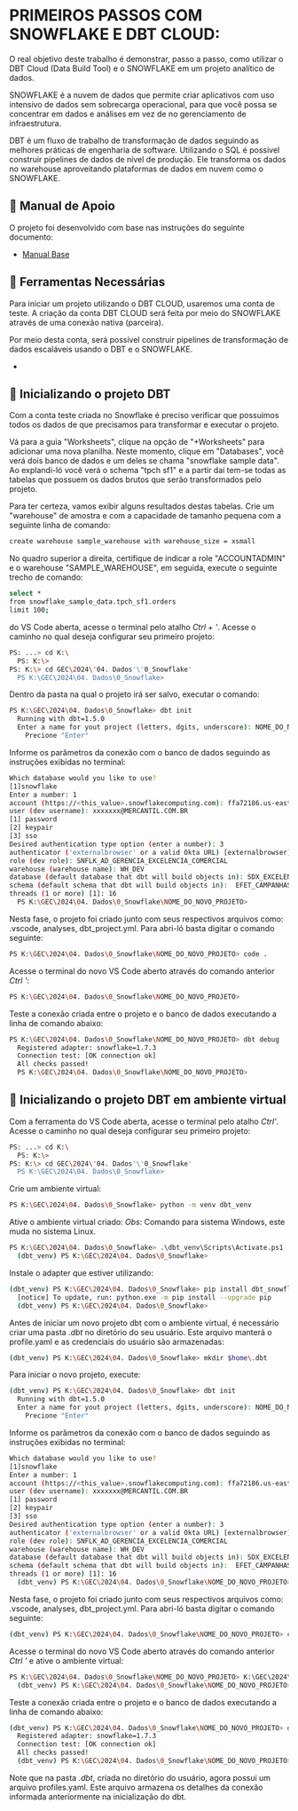 # PRIMEIROS PASSOS COM SNOWFLAKE E DBT CLOUD:
O real objetivo deste trabalho é demonstrar, passo a passo, como utilizar o DBT Cloud (Data Build Tool) e o SNOWFLAKE em um projeto analítico de dados.
  
SNOWFLAKE é a nuvem de dados que permite criar aplicativos com uso intensivo de dados sem sobrecarga operacional, para que você possa se concentrar em dados e análises em vez de no gerenciamento de infraestrutura.

DBT é um fluxo de trabalho de transformação de dados seguindo as melhores práticas de engenharia de software. Utilizando o SQL é possível construir pipelines de dados de nível de produção. Ele transforma os dados no warehouse aproveitando plataformas de dados em nuvem como o SNOWFLAKE.


## 🧪 Manual de Apoio
 O projeto foi desenvolvido com base nas instruções do seguinte documento:

- [Manual Base](https://quickstarts.snowflake.com/guide/accelerating_data_teams_with_snowflake_and_dbt_cloud_hands_on_lab/index.html?index=..%2F..index#0)


## 🔨 Ferramentas Necessárias
Para iniciar um projeto utilizando o DBT CLOUD, usaremos uma conta de teste. A criação da conta DBT CLOUD será feita por meio do SNOWFLAKE através de uma conexão nativa (parceira). 
 
Por meio desta conta, será possível construir pipelines de transformação de dados escaláveis usando o DBT e o SNOWFLAKE.

- [Link de criação conta teste Snowflake]: (https://signup.snowflake.com/)


## 🚀 Inicializando o projeto DBT
Com a conta teste criada no Snowflake é preciso verificar que possuimos todos os dados de que precisamos para transformar e executar o projeto. 

Vá para a guia "Worksheets", clique na opção de "+Worksheets" para adicionar uma nova planilha. Neste momento, clique em "Databases", você verá dois banco de dados e um deles se chama "snowflake sample data". Ao explandi-ló  você verá o schema "tpch sf1" e a partir daí tem-se todas as tabelas que possuem os dados brutos que serão transformados pelo projeto.

Para ter certeza, vamos exibir alguns resultados destas tabelas. Crie um "warehouse" de amostra e com a capacidade de tamanho pequena com a seguinte linha de comando:
  
```bash
create warehouse sample_warehouse with warehouse_size = xsmall
```

No quadro superior a direita, certifique de indicar a role "ACCOUNTADMIN" e o warehouse "SAMPLE_WAREHOUSE", em seguida, execute o seguinte trecho de comando: 
  
```bash
select *
from snowflake_sample_data.tpch_sf1.orders
limit 100;
```

do VS Code aberta, acesse o terminal pelo atalho *Ctrl + '*. 
Acesse o caminho no qual deseja configurar seu primeiro projeto:
```bash
PS: ...> cd K:\
  PS: K:\>
PS: K:\> cd GEC\2024\'04. Dados'\'0_Snowflake' 
  PS K:\GEC\2024\04. Dados\0_Snowflake>
```

Dentro da pasta na qual o projeto irá ser salvo, executar o comando:	
```bash
PS K:\GEC\2024\04. Dados\0_Snowflake> dbt init
  Running with dbt=1.5.0
  Enter a name for yout project (letters, dgits, underscore): NOME_DO_NOVO_PROJETO
    Precione "Enter"
```

Informe os parâmetros da conexão com o banco de dados seguindo as instruções exibidas no terminal:
```bash
Which database would you like to use?
[1]snowflake
Enter a number: 1
account (https://<this_value>.snowflakecomputing.com): ffa72186.us-east-1		
user (dev username): xxxxxxx@MERCANTIL.COM.BR
[1] password	
[2] keypair
[3] sso
Desired authentication type option (enter a number): 3
authenticator ('externalbrowser' or a valid Okta URL) [externalbrowser]: externalbrowser
role (dev role): SNFLK_AD_GERENCIA_EXCELENCIA_COMERCIAL
warehouse (warehouse name): WH_DEV
database (default database that dbt will build objects in): SDX_EXCELENCIA_COMERCIAL
schema (default schema that dbt will build objects in):  EFET_CAMPANHAS__INCENVITO_REDE
threads (1 or more) [1]: 16
  PS K:\GEC\2024\04. Dados\0_Snowflake\NOME_DO_NOVO_PROJETO>
```

Nesta fase, o projeto foi criado junto com seus respectivos arquivos como: .vscode, analyses, dbt_project.yml. Para abri-ló basta digitar o comando seguinte:
```bash
PS K:\GEC\2024\04. Dados\0_Snowflake\NOME_DO_NOVO_PROJETO> code .
```
 
Acesse o terminal do novo VS Code aberto através do comando anterior *Ctrl '*:
```bash
PS K:\GEC\2024\04. Dados\0_Snowflake\NOME_DO_NOVO_PROJETO>
```

Teste a conexão criada entre o projeto e o banco de dados executando a linha de comando abaixo:
```bash
PS K:\GEC\2024\04. Dados\0_Snowflake\NOME_DO_NOVO_PROJETO> dbt debug
  Registered adapter: snowflake=1.7.3
  Connection test: [OK connection ok]
  All checks passed!
  PS K:\GEC\2024\04. Dados\0_Snowflake\NOME_DO_NOVO_PROJETO>
```

## 🚀 Inicializando o projeto DBT em ambiente virtual
Com a ferramenta do VS Code aberta, acesse o terminal pelo atalho *Ctrl'*. 
Acesse o caminho no qual deseja configurar seu primeiro projeto:
```bash
PS: ...> cd K:\
  PS: K:\>
PS: K:\> cd GEC\2024\'04. Dados'\'0_Snowflake' 
  PS K:\GEC\2024\04. Dados\0_Snowflake>
```

Crie um ambiente virtual:
```bash
PS K:\GEC\2024\04. Dados\0_Snowflake> python -m venv dbt_venv
```

Ative o ambiente virtual criado:
*Obs*: Comando para sistema Windows, este muda no sistema Linux.
```bash
PS K:\GEC\2024\04. Dados\0_Snowflake> .\dbt_venv\Scripts\Activate.ps1
  (dbt_venv) PS K:\GEC\2024\04. Dados\0_Snowflake>
```

Instale o adapter que estiver utilizando:
```bash
(dbt_venv) PS K:\GEC\2024\04. Dados\0_Snowflake> pip install dbt_snowflake
  [notice] To update, run: python.exe -m pip install --upgrade pip
  (dbt_venv) PS K:\GEC\2024\04. Dados\0_Snowflake>
```

Antes de iniciar um novo projeto dbt com o ambiente virtual, é necessário criar uma pasta *.dbt* no diretório do seu usuário. Este arquivo manterá o profile.yaml e as credenciais do usuário são armazenadas:
```bash
(dbt_venv) PS K:\GEC\2024\04. Dados\0_Snowflake> mkdir $home\.dbt
```

Para iniciar o novo projeto, execute:	
```bash
(dbt_venv) PS K:\GEC\2024\04. Dados\0_Snowflake> dbt init		
  Running with dbt=1.5.0
  Enter a name for yout project (letters, dgits, underscore): NOME_DO_NOVO_PROJETO
    Precione "Enter"
```

Informe os parâmetros da conexão com o banco de dados seguindo as instruções exibidas no terminal:
```bash
Which database would you like to use?
[1]snowflake
Enter a number: 1
account (https://<this_value>.snowflakecomputing.com): ffa72186.us-east-1		
user (dev username): xxxxxxx@MERCANTIL.COM.BR
[1] password	
[2] keypair
[3] sso
Desired authentication type option (enter a number): 3
authenticator ('externalbrowser' or a valid Okta URL) [externalbrowser]: externalbrowser
role (dev role): SNFLK_AD_GERENCIA_EXCELENCIA_COMERCIAL
warehouse (warehouse name): WH_DEV
database (default database that dbt will build objects in): SDX_EXCELENCIA_COMERCIAL
schema (default schema that dbt will build objects in):  EFET_CAMPANHAS__INCENVITO_REDE
threads (1 or more) [1]: 16
  (dbt_venv) PS K:\GEC\2024\04. Dados\0_Snowflake\NOME_DO_NOVO_PROJETO>
```

Nesta fase, o projeto foi criado junto com seus respectivos arquivos como: .vscode, analyses, dbt_project.yml. Para abri-ló basta digitar o comando seguinte:
```bash
(dbt_venv) PS K:\GEC\2024\04. Dados\0_Snowflake\NOME_DO_NOVO_PROJETO> code .
```

Acesse o terminal do novo VS Code aberto através do comando anterior *Ctrl '* e ative o ambiente virtual:
```bash
PS K:\GEC\2024\04. Dados\0_Snowflake\NOME_DO_NOVO_PROJETO> K:\GEC\2024\04. Dados\0_Snowflake\dbt_venv\Scripts\Activate.ps1
  (dbt_venv) PS K:\GEC\2024\04. Dados\0_Snowflake\NOME_DO_NOVO_PROJETO> 
```

Teste a conexão criada entre o projeto e o banco de dados executando a linha de comando abaixo:
```bash
(dbt_venv) PS K:\GEC\2024\04. Dados\0_Snowflake\NOME_DO_NOVO_PROJETO> dbt debug
  Registered adapter: snowflake=1.7.3
  Connection test: [OK connection ok]
  All checks passed!
  (dbt_venv) PS K:\GEC\2024\04. Dados\0_Snowflake\NOME_DO_NOVO_PROJETO>
```

Note que na pasta *.dbt*, criada no diretório do usuário, agora possui um arquivo profiles.yaml. Este arquivo armazena os detalhes da conexão informada anteriormente na inicialização do dbt.

